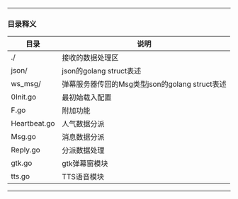 
---
### 目录释义
|目录|说明|
|-|-|
|./|接收的数据处理区|
|json/|json的golang struct表述|
|ws_msg/|弹幕服务器传回的Msg类型json的golang struct表述|
|0Init.go|最初始载入配置|
|F.go|附加功能|
|Heartbeat.go|人气数据分派|
|Msg.go|消息数据分派|
|Reply.go|分派数据处理|
|gtk.go|gtk弹幕窗模块|
|tts.go|TTS语音模块|
---